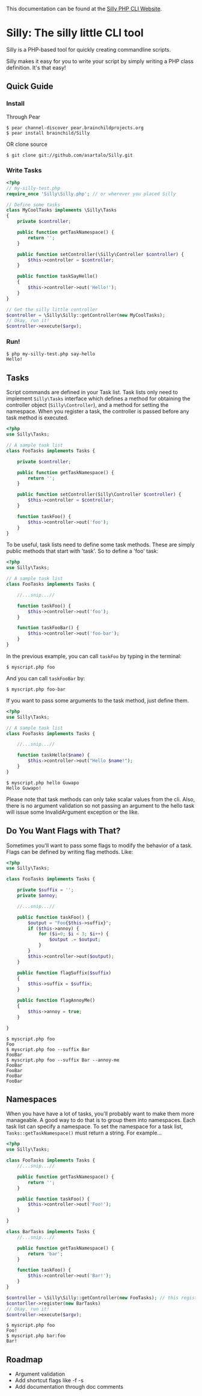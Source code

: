 This documentation can be found at the [Silly PHP CLI Website](http://silly.brainchildprojects.org).


**Silly:** The silly little CLI tool
====================================

Silly is a PHP-based tool for quickly creating commandline scripts.

Silly makes it easy for you to write your script by simply writing a PHP class definition. It's that easy!

Quick Guide
-----------

### Install

Through Pear
```
$ pear channel-discover pear.brainchildprojects.org
$ pear install brainchild/Silly
```

OR clone source

```
$ git clone git://github.com/asartalo/Silly.git
```

### Write Tasks
```php
<?php
// my-silly-test.php
require_once 'Silly\Silly.php'; // or wherever you placed Silly

// Define some tasks
class MyCoolTasks implements \Silly\Tasks
{
    private $controller;

    public function getTaskNamespace() {
        return '';
    }

    public function setController(\Silly\Controller $controller) {
        $this->controller = $controller;
    }

    public function taskSayHello()
    {
        $this->controller->out('Hello!');
    }
}

// Get the silly little controller
$controller = \Silly\Silly::getController(new MyCoolTasks);
// Okay, run it!
$controller->execute($argv);
```

### Run!

```
$ php my-silly-test.php say-hello
Hello!
```

Tasks
-----

Script commands are defined in your Task list. Task lists only need to implement `Silly\Tasks` interface which defines a method for obtaining the controller object (`Silly\Controller`), and a method for setting the namespace. When you register a task, the controller is passed before any task method is executed.

```php
<?php
use Silly\Tasks;

// A sample task list
class FooTasks implements Tasks {

    private $controller;

    public function getTaskNamespace() {
        return '';
    }

    public function setController(Silly\Controller $controller) {
        $this->controller = $controller;
    }

    function taskFoo() {
        $this->controller->out('foo');
    }
}
```

To be useful, task lists need to define some task methods. These are simply public methods that start with 'task'. So to define a 'foo' task:

```php
<?php
use Silly\Tasks;

// A sample task list
class FooTasks implements Tasks {

    //...snip...//

    function taskFoo() {
        $this->controller->out('foo');
    }

    function taskFooBar() {
        $this->controller->out('foo-bar');
    }
}
```

In the previous example, you can call `taskFoo` by typing in the terminal:

```
$ myscript.php foo
```

And you can call `taskFooBar` by:

```
$ myscript.php foo-bar
```

If you want to pass some arguments to the task method, just define them.

```php
<?php
use Silly\Tasks;

// A sample task list
class FooTasks implements Tasks {

    //...snip...//

    function taskHello($name) {
        $this->controller->out("Hello $name!");
    }
}
```

```
$ myscript.php hello Guwapo
Hello Guwapo!
```

Please note that task methods can only take scalar values from the cli. Also, there is no argument validation so not passing an argument to the hello task will issue some InvalidArgument exception or the like.

Do You Want Flags with That?
----------------------------

Sometimes you'll want to pass some flags to modify the behavior of a task. Flags can be defined by writing flag methods. Like:

```php
<?php
use Silly\Tasks;

class FooTasks implements Tasks {

    private $suffix = '';
    private $annoy;

    //...snip...//

    public function taskFoo() {
        $output = "Foo{$this->suffix}";
        if ($this->annoy) {
            for ($i=0; $i < 3; $i++) {
                $output .= $output;
            }
        }
        $this->controller->out($output);
    }

    public function flagSuffix($suffix)
    {
        $this->suffix = $suffix;
    }

    public function flagAnnoyMe()
    {
        $this->annoy = true;
    }

}
```

```
$ myscript.php foo
Foo
$ myscript.php foo --suffix Bar
FooBar
$ myscript.php foo --suffix Bar --annoy-me
FooBar
FooBar
FooBar
FooBar
```


Namespaces
----------
When you have have a lot of tasks, you'll probably want to make them more manageable. A good way to do that is to group them into namespaces. Each task list can specify a namespace. To set the namespace for a task list, `Tasks::getTaskNamespace()` must return a string. For example...


```php
<?php
use Silly\Tasks;

class FooTasks implements Tasks {
    //...snip...//

    public function getTaskNamespace() {
        return '';
    }

    public function taskFoo() {
        $this->controller->out('Foo!');
    }

}

class BarTasks implements Tasks {
    //...snip...//

    public function getTaskNamespace() {
        return 'bar';
    }

    function taskFoo() {
        $this->controller->out('Bar!');
    }
}

$controller = \Silly\Silly::getController(new FooTasks); // this registers FooTasks
$contorller->register(new BarTasks)
// Okay, run it!
$controller->execute($argv);
```

```
$ myscript.php foo
Foo!
$ myscript.php bar:foo
Bar!
```

Roadmap
-------

* Argument validation
* Add shortcut flags like -f -s
* Add documentation through doc comments
